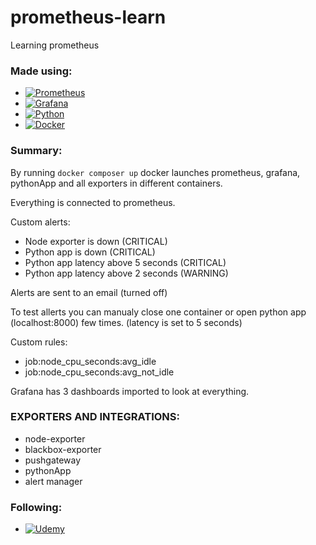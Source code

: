 # prometheus-learn
Learning prometheus

### Made using:
* <a href="https://prometheus.io/"> ![Prometheus](https://img.shields.io/badge/Prometheus-E6522C.svg?style=for-the-badge&logo=Prometheus&logoColor=white) </a>
* <a href="https://grafana.com/">  ![Grafana](https://img.shields.io/badge/Grafana-F46800.svg?style=for-the-badge&logo=Grafana&logoColor=white) </a>
* <a href="https://www.python.org/">  ![Python](https://img.shields.io/badge/Python-3776AB.svg?style=for-the-badge&logo=Python&logoColor=white) </a>
* <a href="https://www.docker.com/">  ![Docker](https://img.shields.io/badge/Docker-2496ED.svg?style=for-the-badge&logo=Docker&logoColor=white) </a>

### Summary:

By running ``` docker composer up ```
docker launches prometheus, grafana, pythonApp and all exporters in different containers.

Everything is connected to prometheus.

Custom alerts:
* Node exporter is down (CRITICAL)
* Python app is down (CRITICAL)
* Python app latency above 5 seconds (CRITICAL)
* Python app latency above 2 seconds (WARNING)

Alerts are sent to an email (turned off)

To test allerts you can manualy close one container or open python app (localhost:8000) few times. (latency is set to 5 seconds)

Custom rules:
* job:node_cpu_seconds:avg_idle
* job:node_cpu_seconds:avg_not_idle

Grafana has 3 dashboards imported to look at everything.

### EXPORTERS AND INTEGRATIONS:
* node-exporter
* blackbox-exporter
* pushgateway
* pythonApp
* alert manager



### Following:
* <a href="https://udemy.com/course/prometheus-course/"> ![Udemy](https://img.shields.io/badge/Udemy-A435F0.svg?style=for-the-badge&logo=Udemy&logoColor=white) </a>



